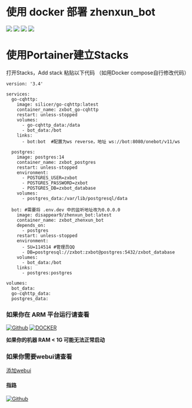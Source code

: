 # 使用 docker 部署 zhenxun_bot

![](https://img.shields.io/badge/Python%E7%89%88%E6%9C%AC-3.9-ff69b4?style=for-the-badge)
![](https://img.shields.io/docker/image-size/disappear9/zhenxun_bot?label=%E9%95%9C%E5%83%8F%E5%A4%A7%E5%B0%8F&logo=docker&style=for-the-badge)
![](https://img.shields.io/docker/pulls/disappear9/zhenxun_bot?label=%E4%B8%8B%E8%BD%BD%E6%AC%A1%E6%95%B0&logo=docker&style=for-the-badge)
![](https://img.shields.io/badge/%E6%94%AF%E6%8C%81%E5%B9%B3%E5%8F%B0-amd64-8B008B?style=for-the-badge)

# 使用Portainer建立Stacks
打开Stacks，Add stack 粘贴以下代码  （如用Docker compose自行修改代码）
```
version: '3.4'

services:
  go-cqhttp:
    image: silicer/go-cqhttp:latest
    container_name: zxbot_go-cqhttp
    restart: unless-stopped
    volumes:
      - go-cqhttp_data:/data
      - bot_data:/bot
    links:
      - bot:bot  #配置为ws reverse，地址 ws://bot:8080/onebot/v11/ws

  postgres:
    image: postgres:14
    container_name: zxbot_postgres
    restart: unless-stopped
    environment:
      - POSTGRES_USER=zxbot
      - POSTGRES_PASSWORD=zxbot
      - POSTGRES_DB=zxbot_database
    volumes:
      - postgres_data:/var/lib/postgresql/data

  bot: #需要将 .env.dev 中的监听地址改为0.0.0.0
    image: disappear9/zhenxun_bot:latest
    container_name: zxbot_zhenxun_bot
    depends_on: 
      - postgres
    restart: unless-stopped
    environment:
      - SU=114514 #管理员QQ
      - DB=postgresql://zxbot:zxbot@postgres:5432/zxbot_database
    volumes:
      - bot_data:/bot
    links:
      - postgres:postgres

volumes: 
  bot_data:
  go-cqhttp_data:
  postgres_data:

```

### 如果你在 ARM 平台运行请查看
[![Github](https://shields.io/badge/GITHUB-SinKy--Yan-4476AF?logo=github&style=for-the-badge)](https://github.com/SinKy-Yan/zhenxunbot-docker)
[![DOCKER](https://shields.io/badge/docker-jyishit/zhenxun_bot-4476AF?logo=docker&style=for-the-badge)](https://hub.docker.com/r/jyishit/zhenxun_bot)

**如果你的机器 RAM < 1G  可能无法正常启动**

### 如果你需要webui请查看

[添加webui](/webui)

#### 指路
[![Github](https://shields.io/badge/GITHUB-HibiKier/zhenxun_bot-4476AF?logo=github&style=for-the-badge)](https://github.com/HibiKier/zhenxun_bot)
